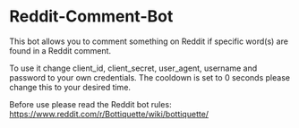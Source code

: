 # Reddit-Comment-Bot

This bot allows you to comment something on Reddit if specific word(s) are found in a Reddit comment.

To use it change client_id, client_secret, user_agent, username and password to your own credentials.
The cooldown is set to 0 seconds please change this to your desired time.

Before use please read the Reddit bot rules: https://www.reddit.com/r/Bottiquette/wiki/bottiquette/
